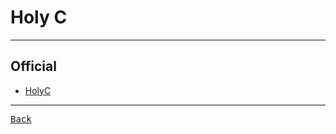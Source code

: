 # Holy C

---

## Official

- [HolyC](https://holyc-lang.com/)

---

[<kbd> Back </kbd>](./readme.md)
